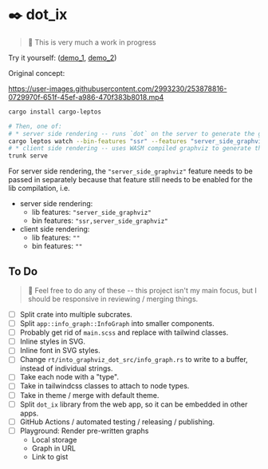 # ✒️ dot_ix

> 🚧 This is very much a work in progress

Try it yourself: ([demo_1][demo_1], [demo_2][demo_2])

Original concept:

https://user-images.githubusercontent.com/2993230/253878816-0729970f-651f-45ef-a986-470f383b8018.mp4


```bash
cargo install cargo-leptos

# Then, one of:
# * server side rendering -- runs `dot` on the server to generate the graph.
cargo leptos watch --bin-features "ssr" --features "server_side_graphviz" -v
# * client side rendering -- uses WASM compiled graphviz to generate the graph.
trunk serve
```

For server side rendering, the `"server_side_graphviz"` feature needs to be passed in separately because that feature still needs to be enabled for the lib compilation, i.e.

* server side rendering:
    - lib features: `"server_side_graphviz"`
    - bin features: `"ssr,server_side_graphviz"`
* client side rendering:
    - lib features: `""`
    - bin features: `""`


## To Do

> 🦜 Feel free to do any of these -- this project isn't my main focus, but I should be responsive in reviewing / merging things.

* [ ] Split crate into multiple subcrates.
* [ ] Split `app::info_graph::InfoGraph` into smaller components.
* [ ] Probably get rid of `main.scss` and replace with tailwind classes.
* [ ] Inline styles in SVG.
* [ ] Inline font in SVG styles.
* [ ] Change `rt/into_graphviz_dot_src/info_graph.rs` to write to a buffer, instead of individual strings.
* [ ] Take each node with a "type".
* [ ] Take in tailwindcss classes to attach to node types.
* [ ] Take in theme / merge with default theme.
* [ ] Split `dot_ix` library from the web app, so it can be embedded in other apps.
* [ ] GitHub Actions / automated testing / releasing / publishing.
* [ ] Playground: Render pre-written graphs
    - Local storage
    - Graph in URL
    - Link to gist

[demo_1]: https://azriel.im/dot_ix/
[demo_2]: https://azriel.im/dot_ix/?src=BYSwpgTghhDGwE8BcAoABGqS0G8C%2B6aARtvobKQRgCaUpjUDmYAzqhlCWgNpQA0xALqEiFHkQGxhGWLR6wB1YQDsA9tTAB9EMoBmqtoSy40yqAFsw2AIJoqxUqYtW0AITvlHZy9gDCHmi9nbAARDwAXKBAAGwB3HWpNWGioFhZWdkxsAD4AWkIMbgAybIAHKHDgQSRdGOjcxggwMGVcgGYABg6CnhLyyuqWcIhVAGswXIBGHuKyiqqkIZHxhqaW3IA2Lpm%2B%2BergVQA3SBq61ebWgCZtjELdgaQD44hF4bGJxovNm9vZ-oX9LAAK5sVRA8LRHQTaa3XpzB6AkFIMEQqG5SGWb7dWF-PY1VTA0HgyHKCbUVLABg7eEAglIkZA5Qaai5AAe0R6wIgLFUEFypVUOnCkBEOXyOPuALORGiQImnWxv0lgzeK0u1P%2B1W4S3euXJLGAMGgyAALNIlTStTqVvqDrpdOlwkhJua7pakFBlCBzBUJixSjoNXjeSBGDpctw2pcAKSaXKXDbR11wzWvZYTGVyrFBh5PE61aL1TMTa6Kt2pvMva0Z2UTLZllN4xFE1GkqY52mE5HEtEYus-ctNuktklkilUiXu5tIBlMhhsjmwrk8vkCoUijhcPIdlXp9uT1PV87resa1TRBCMVTKaoF%2BqfE8DlPny-X3e6mEWgUXq83tO6h9WlPA8hy7FFR33L9QKRcDe29fsG1xBFh27VsxwNCcoOQrtZ2ZBdOSBbleX5QVlGFCAUCAA
